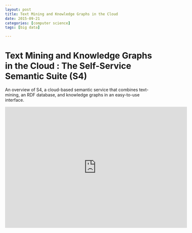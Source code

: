 ```yaml
---
layout: post
title: Text Mining and Knowledge Graphs in the Cloud
date: 2015-09-21
categories: [computer science]
tags: [big data]

---
```



# Text Mining and Knowledge Graphs in the Cloud : The Self-Service Semantic Suite (S4)

An overview of S4, a cloud-based semantic service that combines text-mining, an RDF database, and knowledge graphs in an easy-to-use interface.


<iframe width="600" height="400" src="https://www.youtube.com/embed/tyrvASJbo9A" frameborder="0" allowfullscreen></iframe>